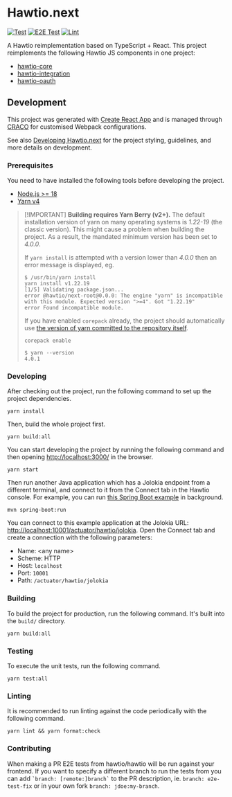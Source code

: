 # Hawtio.next

[![Test](https://github.com/hawtio/hawtio-next/actions/workflows/test.yml/badge.svg)](https://github.com/hawtio/hawtio-next/actions/workflows/test.yml)
[![E2E Test](https://github.com/hawtio/hawtio-next/actions/workflows/e2e-test.yml/badge.svg)](https://github.com/hawtio/hawtio-next/actions/workflows/e2e-test.yml)
[![Lint](https://github.com/hawtio/hawtio-next/actions/workflows/lint.yml/badge.svg)](https://github.com/hawtio/hawtio-next/actions/workflows/lint.yml)

A Hawtio reimplementation based on TypeScript + React.
This project reimplements the following Hawtio JS components in one project:

- [hawtio-core](https://github.com/hawtio/hawtio-core)
- [hawtio-integration](https://github.com/hawtio/hawtio-integration)
- [hawtio-oauth](https://github.com/hawtio/hawtio-oauth)

## Development

This project was generated with [Create React App](https://create-react-app.dev/) and is managed through [CRACO](https://craco.js.org/) for customised Webpack configurations.

See also [Developing Hawtio.next](./docs/developing.md) for the project styling, guidelines, and more details on development.

### Prerequisites

You need to have installed the following tools before developing the project.

- [Node.js >= 18](https://nodejs.org/en/)
- [Yarn v4](https://yarnpkg.com/getting-started/install)

> [!IMPORTANT] **Building requires Yarn Berry (v2+).**
> The default installation version of yarn on many operating systems is _1.22-19_ (the classic version). This might cause a problem when building the project. As a result, the mandated minimum version has been set to _4.0.0_.
>
> If `yarn install` is attempted with a version lower than _4.0.0_ then an error message is displayed, eg.
>
> ```console
> $ /usr/bin/yarn install
> yarn install v1.22.19
> [1/5] Validating package.json...
> error @hawtio/next-root@0.0.0: The engine "yarn" is incompatible with this module. Expected version ">=4". Got "1.22.19"
> error Found incompatible module.
> ```
>
> If you have enabled `corepack` already, the project should automatically use [the version of yarn committed to the repository itself](.yarn/releases/yarn-4.0.1.cjs).
>
> ```console
> corepack enable
> ```
>
> ```console
> $ yarn --version
> 4.0.1
> ```

### Developing

After checking out the project, run the following command to set up the project dependencies.

```console
yarn install
```

Then, build the whole project first.

```console
yarn build:all
```

You can start developing the project by running the following command and then opening <http://localhost:3000/> in the browser.

```console
yarn start
```

Then run another Java application which has a Jolokia endpoint from a different terminal, and connect to it from the Connect tab in the Hawtio console. For example, you can run [this Spring Boot example](https://github.com/hawtio/hawtio/tree/main/examples/springboot) in background.

```console
mvn spring-boot:run
```

You can connect to this example application at the Jolokia URL: <http://localhost:10001/actuator/hawtio/jolokia>. Open the Connect tab and create a connection with the following parameters:

- Name: \<any name\>
- Scheme: HTTP
- Host: `localhost`
- Port: `10001`
- Path: `/actuator/hawtio/jolokia`

### Building

To build the project for production, run the following command. It's built into the `build/` directory.

```console
yarn build:all
```

### Testing

To execute the unit tests, run the following command.

```console
yarn test:all
```

### Linting

It is recommended to run linting against the code periodically with the following command.

```console
yarn lint && yarn format:check
```

### Contributing

When making a PR E2E tests from hawtio/hawtio will be run against your frontend.
If you want to specify a different branch to run the tests from you can add
`` `branch: [remote:]branch` `` to the PR description, ie. `branch: e2e-test-fix` or in your own fork `branch: jdoe:my-branch`.
